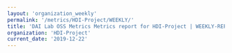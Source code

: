 ```yaml
---
layout: 'organization_weekly'
permalink: '/metrics/HDI-Project/WEEKLY/'
title: 'DAI Lab OSS Metrics Metrics report for HDI-Project | WEEKLY-REPORT-2019-12-22'
organization: 'HDI-Project'
current_date: '2019-12-22'
---
```

